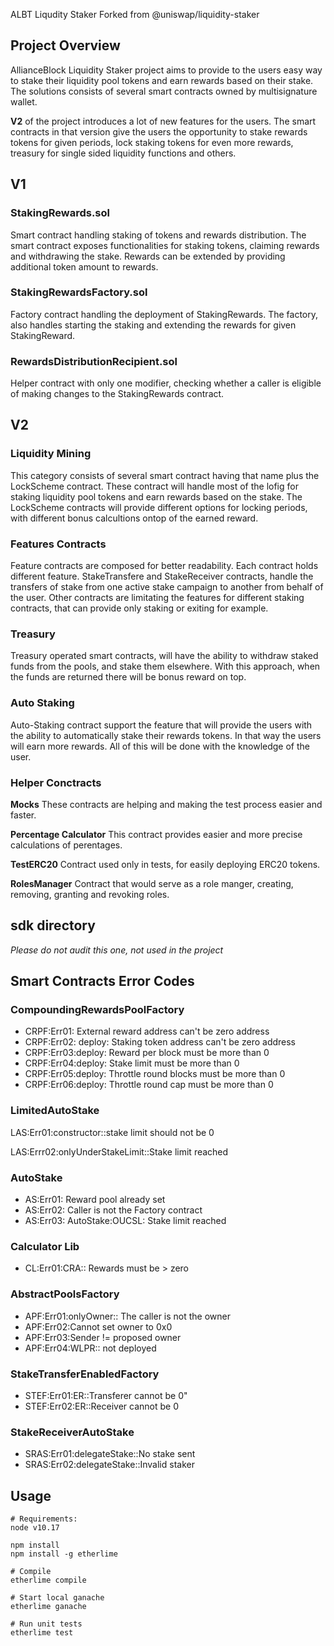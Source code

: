 ALBT Liqudity Staker
Forked from @uniswap/liquidity-staker



## Project Overview

AllianceBlock Liquidity Staker project aims to provide to the users easy way to stake their liquidity pool tokens and earn rewards based on their stake. The solutions consists of several smart contracts owned by multisignature wallet. 

**V2** of the project introduces a lot of new features for the users. The smart contracts in that version give the users the opportunity to stake rewards tokens for given periods, lock staking tokens for even more rewards, treasury for single sided liquidity functions and others. 

## V1
### StakingRewards.sol

Smart contract handling staking of tokens and rewards distribution. The smart contract exposes functionalities for staking tokens, claiming rewards and withdrawing the stake.  Rewards can be extended by providing additional token amount to rewards. 

### StakingRewardsFactory.sol

Factory contract handling the deployment of StakingRewards. The factory, also handles starting the staking and extending the rewards for given StakingReward.

### RewardsDistributionRecipient.sol

Helper contract with only one modifier, checking whether a caller is eligible of making changes to the StakingRewards contract.

## V2
### Liquidity Mining
This category consists of several smart contract having that name plus the LockScheme contract. These contract will handle most of the lofig for staking liquidity pool tokens and earn rewards based on the stake. The LockScheme contracts will provide different options for locking periods, with different bonus calcultions ontop of the earned reward.

### Features Contracts
Feature contracts are composed for better readability. Each contract holds different feature. StakeTransfere and StakeReceiver contracts, handle the transfers of stake from one active stake campaign to another from behalf of the user. Other contracts are limitating the features for different staking contracts, that can provide only staking or exiting for example.

### Treasury
Treasury operated smart contracts, will have the ability to withdraw staked funds from the pools, and stake them elsewhere. With this approach, when the funds are returned there will be bonus reward on top.

### Auto Staking
Auto-Staking contract support the feature that will provide the users with the ability to automatically stake their rewards tokens. In that way the users will earn more rewards. All of this will be done with the knowledge of the user.

### Helper Conctracts
**Mocks**
These contracts are helping and making the test process easier and faster.

**Percentage Calculator**
This contract provides еasier and more precise calculations of perentages.

**TestERC20**
Contract used only in tests, for easily deploying ERC20 tokens.

**RolesManager**
Contract that would serve as a role manger, creating, removing, granting and revoking roles.

## sdk directory
*Please do not audit this one, not used in the project*

## Smart Contracts Error Codes 
### CompoundingRewardsPoolFactory

- CRPF:Err01: External reward address can't be zero address
- CRPF:Err02: deploy: Staking token address can't be zero address
- CRPF:Err03:deploy: Reward per block must be more than 0
- CRPF:Err04:deploy: Stake limit must be more than 0
- CRPF:Err05:deploy: Throttle round blocks must be more than 0
- CRPF:Err06:deploy: Throttle round cap must be more than 0

### LimitedAutoStake

LAS:Err01:constructor::stake limit should not be 0

LAS:Errr02:onlyUnderStakeLimit::Stake limit reached

### AutoStake

- AS:Err01: Reward pool already set
- AS:Err02: Caller is not the Factory contract
- AS:Err03: AutoStake:OUCSL: Stake limit reached

### Calculator Lib

- CL:Err01:CRA:: Rewards must be > zero

### AbstractPoolsFactory

- APF:Err01:onlyOwner:: The caller is not the owner
- APF:Err02:Cannot set owner to 0x0
- APF:Err03:Sender != proposed owner
- APF:Err04:WLPR:: not deployed

### StakeTransferEnabledFactory

- STEF:Err01:ER::Transferer cannot be 0"
- STEF:Err02:ER::Receiver cannot be 0

### StakeReceiverAutoStake

- SRAS:Err01:delegateStake::No stake sent
- SRAS:Err02:delegateStake::Invalid staker

## Usage
```
# Requirements:
node v10.17

npm install 
npm install -g etherlime

# Compile
etherlime compile

# Start local ganache 
etherlime ganache

# Run unit tests
etherlime test
```
